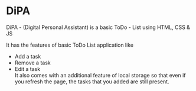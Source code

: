 # DiPA
DiPA - (Digital Personal Assistant) is a basic ToDo - List using HTML, CSS &amp; JS

It has the features of basic ToDo List application like
* Add a task
* Remove a task
* Edit a task  
It also comes with an additional feature of local storage so that even if you refresh the page, the tasks that you added are still present.
